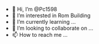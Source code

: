 - 👋 Hi, I’m @Pc1598
- 👀 I’m interested in Rom Building
- 🌱 I’m currently learning ...
- 💞️ I’m looking to collaborate on ...
- 📫 How to reach me ...

<!---
Pc1598/Pc1598 is a ✨ special ✨ repository because its `README.md` (this file) appears on your GitHub profile.
You can click the Preview link to take a look at your changes.
--->
